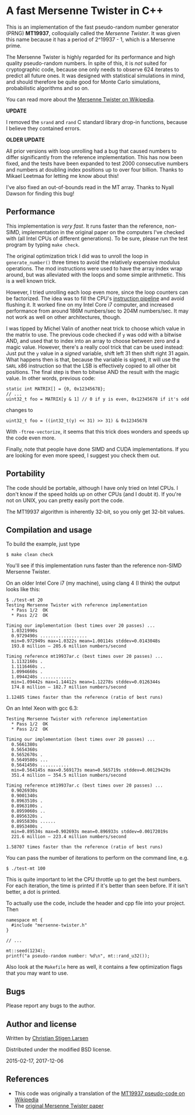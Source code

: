 A fast Mersenne Twister in C++
==============================

This is an implementation of the fast pseudo-random number generator (PRNG)
**MT19937**, colloquially called the _Mersenne Twister_.  It was given this
name because it has a period of 2^19937 - 1, which is a Mersenne prime.

The Mersenne Twister is highly regarded for its performance and high quality
pseudo-random numbers. In spite of this, it is *not* suited for cryptographic
code, because one only needs to observe 624 iterates to predict all future
ones.  It was designed with statistical simulations in mind, and should
therefore be quite good for Monte Carlo simulations, probabilistic algorithms
and so on.

You can read more about the [Mersenne Twister on
Wikipedia](https://secure.wikimedia.org/wikipedia/en/wiki/Mersenne_twister).

**UPDATE**

I removed the `srand` and `rand` C standard library drop-in functions, because
I believe they contained errors.

**OLDER UPDATE**

All prior versions with loop unrolling had a bug that caused numbers to differ
significantly from the reference implementation. This has now been fixed, and
the tests have been expanded to test 2000 consecutive numbers and numbers at
doubling index positions up to over four billion.  Thanks to Mikael Leetmaa for
letting me know about this!

I've also fixed an out-of-bounds read in the MT array. Thanks to Nyall Dawson
for finding this bug!

Performance
-----------

This implementation is _very fast_.  It runs faster than the reference,
non-SIMD, implementation in the original paper on the computers I've checked
with (all Intel CPUs of different generations). To be sure, please run the test
program by typing `make check`.

The original optimization trick I did was to unroll the loop in
`generate_number()` three times to avoid the relatively expensive modulus
operations.  The mod instructions were used to have the array index wrap
around, but was alleviated with the loops and some simple arithmetic.  This is
a well known trick.

However, I tried unrolling each loop even more, since the loop counters can be
factorized.  The idea was to fill the CPU's [instruction
pipeline](http://en.wikipedia.org/wiki/Instruction_pipeline) and avoid flushing
it.  It worked fine on my Intel Core i7 computer, and increased performance
from around 186M numbers/sec to 204M numbers/sec. It may not work as well on
other architectures, though.

I was tipped by Michel Valin of another neat trick to choose which value in the
matrix to use. The previous code checked if `y` was odd with a bitwise AND, and
used that to index into an array to choose between zero and a magic value.
However, there's a really cool trick that can be used instead: Just put the `y`
value in a _signed_ variable, shift left 31 then shift right 31 again. What
happens then is that, because the variable is signed, it will use the `SARL`
x86 instruction so that the LSB is effectively copied to all other bit
positions. The final step is then to bitwise AND the result with the magic
value. In other words, previous code:

    static int MATRIX[] = {0, 0x12345678};
    // ...
    uint32_t foo = MATRIX[y & 1] // 0 if y is even, 0x12345678 if it's odd

changes to

    uint32_t foo = ((int32_t(y) << 31) >> 31) & 0x12345678

With `-ftree-vectorize`, it seems that this trick does wonders and speeds up
the code even more.

Finally, note that people have done SIMD and CUDA implementations.  If
you are looking for even more speed, I suggest you check them out.

Portability
-----------

The code should be portable, although I have only tried on Intel CPUs. I don't
know if the speed holds up on other CPUs (and I doubt it). If you're not on
UNIX, you can pretty easily port the code.

The MT19937 algorithm is inherently 32-bit, so you only get 32-bit values.

Compilation and usage
---------------------

To build the example, just type

    $ make clean check

You'll see if this implementation runs faster than the reference non-SIMD
Mersenne Twister.

On an older Intel Core i7 (my machine), using clang 4 (I think) the output
looks like this:

    $ ./test-mt 20
    Testing Mersenne Twister with reference implementation
      * Pass 1/2  OK
      * Pass 2/2  OK

    Timing our implementation (best times over 20 passes) ... 
      1.0321990s 
      0.9729490s ..................
      min=0.972949s max=1.0322s mean=1.00114s stddev=0.0143048s
      193.8 million — 205.6 million numbers/second

    Timing reference mt19937ar.c (best times over 20 passes) ... 
      1.1132160s .
      1.1116460s ..
      1.0994660s .
      1.0944240s ............
      min=1.09442s max=1.14412s mean=1.12278s stddev=0.0126344s
      174.8 million — 182.7 million numbers/second

    1.12485 times faster than the reference (ratio of best runs)

On an Intel Xeon with gcc 6.3:

    Testing Mersenne Twister with reference implementation
      * Pass 1/2  OK
      * Pass 2/2  OK

    Timing our implementation (best times over 20 passes) ...
      0.5661380s
      0.5654360s
      0.5652670s .
      0.5649580s ...
      0.5641450s ...........
      min=0.564145s max=0.569173s mean=0.565719s stddev=0.00129429s
      351.4 million — 354.5 million numbers/second

    Timing reference mt19937ar.c (best times over 20 passes) ...
      0.9026930s
      0.9001340s
      0.8963510s .
      0.8963100s .
      0.8959060s ..
      0.8956320s .
      0.8955830s ......
      0.8953400s .
      min=0.89534s max=0.902693s mean=0.896933s stddev=0.00172019s
      221.6 million — 223.4 million numbers/second

    1.58707 times faster than the reference (ratio of best runs)

You can pass the number of iterations to perform on the command line, e.g.

    $ ./test-mt 100

This is quite important to let the CPU throttle up to get the best numbers. For
each iteration, the time is printed if it's better than seen before. If it
isn't better, a dot is printed.

To actually use the code, include the header and cpp file into your project.
Then

    namespace mt {
      #include "mersenne-twister.h"
    }

    // ...

    mt::seed(1234);
    printf("a pseudo-random number: %d\n", mt::rand_u32());

Also look at the `Makefile` here as well, it contains a few optimization flags
that you may want to use.

Bugs
----

Please report any bugs to the author.

Author and license
------------------

Written by [Christian Stigen Larsen](https://csl.name)

Distributed under the modified BSD license.

2015-02-17, 2017-12-06

References
----------

* This code was originally a translation of the [MT19937 pseudo-code on
  Wikipedia](https://secure.wikimedia.org/wikipedia/en/wiki/Mersenne_twister)
* The [original Mersenne Twister paper](http://www.math.sci.hiroshima-u.ac.jp/~m-mat/MT/ARTICLES/mt.pdf)
